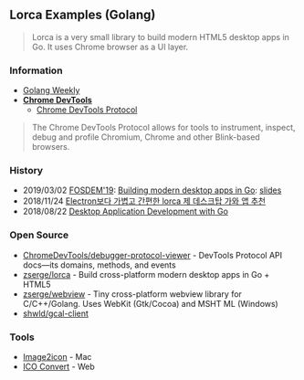 ## Lorca Examples (Golang)
> Lorca is a very small library to build modern HTML5 desktop apps in Go. It uses Chrome browser as a UI layer. 

### Information
- [Golang Weekly](https://golangweekly.com/)
- [**Chrome DevTools**](https://developers.google.com/web/tools/chrome-devtools/)
    - [Chrome DevTools Protocol](https://chromedevtools.github.io/devtools-protocol/)

> The Chrome DevTools Protocol allows for tools to instrument, inspect, debug and profile Chromium, Chrome and other Blink-based browsers.


### History
- 2019/03/02 [FOSDEM'19](https://fosdem.org/2019/): [Building modern desktop apps in Go](https://fosdem.org/2019/schedule/event/godesktopapps/): [slides](https://fosdem.org/2019/schedule/event/godesktopapps/attachments/slides/2994/export/events/attachments/godesktopapps/slides/2994/slides.pdf)
- 2018/11/24 [Electron보다 가볍고 간편한 lorca 제 데스크탑 가와 앱 추천](https://qiita.com/shwld/items/a0795586bc3b9e30a540)
- 2018/08/22 [Desktop Application Development with Go](http://www.cihanozhan.com/desktop-application-development-with-go/)


### Open Source
- [ChromeDevTools/debugger-protocol-viewer](https://github.com/ChromeDevTools/debugger-protocol-viewer) - DevTools Protocol API docs—its domains, methods, and events
- [zserge/lorca](https://github.com/zserge/lorca) - Build cross-platform modern desktop apps in Go + HTML5
- [zserge/webview](https://github.com/zserge/webview) - Tiny cross-platform webview library for C/C++/Golang. Uses WebKit (Gtk/Cocoa) and MSHT    ML (Windows)
- [shwld/gcal-client](https://github.com/shwld/gcal-client)


### Tools
- [Image2icon](http://www.img2icnsapp.com/) - Mac
- [ICO Convert](https://icoconvert.com/) - Web
